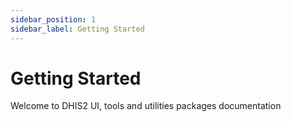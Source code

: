 ```yaml
---
sidebar_position: 1
sidebar_label: Getting Started
---
```

# Getting Started
Welcome to DHIS2 UI, tools and utilities packages documentation
